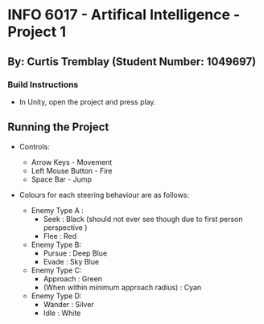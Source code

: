 # INFO 6017 - Artifical Intelligence - Project 1
## By: Curtis Tremblay (Student Number: 1049697)


### Build Instructions
- In Unity, open the project and press play.

## Running the Project
- Controls:
    - Arrow Keys - Movement
    - Left Mouse Button - Fire
    - Space Bar - Jump

- Colours for each steering behaviour are as follows:

    - Enemy Type A :
        - Seek : Black (should not ever see though due to first person perspective )
        - Flee : Red
    - Enemy Type B:
        - Pursue : Deep Blue
        - Evade : Sky Blue
    - Enemy Type C:
        - Approach : Green
        - (When within minimum approach radius) : Cyan
    - Enemy Type D:
        - Wander : Silver
        - Idle : White